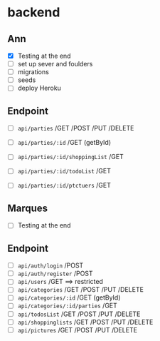 # backend

## Ann
- [x] Testing at the end
- [ ] set up sever and foulders
- [ ] migrations
- [ ] seeds
- [ ] deploy Heroku
## Endpoint
- [ ] `api/parties` /GET /POST /PUT /DELETE 
- [ ] `api/parties/:id`    /GET (getById)
- [ ] `api/parties/:id/shoppingList`  /GET 
- [ ] `api/parties/:id/todoList` /GET 
- [ ] `api/parties/:id/ptctuers` /GET 




## Marques 
- [ ] Testing at the end
## Endpoint
- [ ] `api/auth/login`   /POST
- [ ] `api/auth/register` /POST
- [ ] `api/users` /GET ==> restricted 
- [ ] `api/categories`  /GET /POST /PUT /DELETE 
- [ ] `api/categories/:id`  /GET (getById)
- [ ] `api/categories/:id/parties`   /GET  
- [ ] `api/todosList` /GET /POST /PUT /DELETE 
- [ ] `api/shoppinglists`  /GET /POST /PUT /DELETE 
- [ ] `api/pictures` /GET /POST /PUT /DELETE
